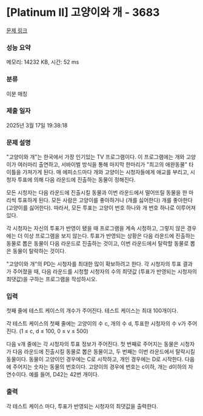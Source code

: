 # [Platinum II] 고양이와 개 - 3683 

[문제 링크](https://www.acmicpc.net/problem/3683) 

### 성능 요약

메모리: 14232 KB, 시간: 52 ms

### 분류

이분 매칭

### 제출 일자

2025년 3월 17일 19:38:18

### 문제 설명

<p>"고양이와 개"는 한국에서 가장 인기있는 TV 프로그램이다. 이 프로그램에는 개와 고양이가 여러마리 출연하고, 서바이벌 방식을 통해 마지막 한마리가 "최고의 애완동물" 타이틀을 가져가게 된다. 매 에피소드마다 개와 고양이는 시청자들에게 애교를 부리고, 시청자 투표에 의해 다음 라운드에 진출하는 동물이 정해진다.</p>

<p>모든 시청자는 다음 라운드에 진출시킬 동물과 이번 라운드에서 떨어뜨릴 동물을 한 마리씩 투표하게 된다. 모든 사람은 고양이를 좋아하거나 (개를 싫어한다) 개를 좋아한다 (고양이를 싫어한다). 따라서, 모든 투표는 고양이 번호 하나와 개 번호 하나로 이루어져 있다.</p>

<p>각 시청자는 자신의 투표가 반영이 됐을 때 프로그램을 계속 시청하고, 그렇지 않은 경우에는 더 이상 프로그램을 보지 않는다. 투표가 반영되는 상황은 다음 라운드에 진출하는 동물로 뽑은 동물이 다음 라운드로 진출하는 것이고, 이번 라운드에서 탈락할 동물로 뽑은 동물이 탈락하는 것이다.</p>

<p>"고양이와 개"의 PD는 시청자를 최대한 많이 확보하려고 한다. 각 시청자의 투표 결과가 주어졌을 때, 다음 라운드를 시청할 시청자의 수의 최댓값 (투표가 반영되는 시청자의 최댓값)을 구하는 프로그램을 작성하시오.</p>

### 입력 

 <p>첫째 줄에 테스트 케이스의 개수가 주어진다. 테스트 케이스는 최대 100개이다.</p>

<p>각 테스트 케이스의 첫째 줄에는 고양이의 수 c, 개의 수 d, 투표한 시청자의 수 v가 주어진다. (1 ≤ c, d ≤ 100, 0 ≤ v ≤ 500)</p>

<p>다음 v개 줄에는 각 시청자의 투표 정보가 주어진다. 첫 번째로 주어지는 동물은 시청자가 다음 라운드에 진출시킬 동물로 뽑은 동물이고, 두 번째는 이번 라운드에서 탈락시킬 동물이다. 동물이 고양이인 경우에는 C로 시작하고, 개인 경우에는 D로 시작한다. 다음에 주어지는 숫자는 동물의 번호이다. 고양이의 경우에 번호는 c이하, 개는 d이하의 자연수이다. 예를 들어, D42는 42번 개이다.</p>

### 출력 

 <p>각 테스트 케이스 마다, 투표가 반영되는 시청자의 최댓값을 출력한다.</p>

